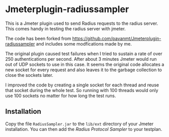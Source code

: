 # Jmeterplugin-radiussampler

This is a Jmeter plugin used to send Radius requests to the radius server. This comes handy in testing the radius server with jmeter.

The code has been forked from https://github.com/pavanmt/Jmeterplugin-radiussampler and includes some modfications made by me.

The original plugin caused test failures when I tried to sustain a rate of over 250 authentications per second. After about 3 minutes Jmeter would run out of UDP sockets to use in this case. It seems the original code allocates a new socket for every request and also leaves it to the garbage collection to close the sockets later.

I improved the code by creating a single socket for each thread and reuse that socket during the whole test. So running with 100 threads would only use 100 sockets no matter for how long the test runs.

## Installation

Copy the file `RadiusSampler.jar` to the `lib/ext` directory of your Jmeter installation. You can then add the _Radius Protocol Sampler_ to your testplan.
